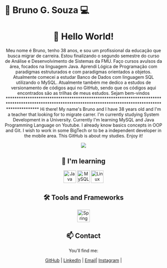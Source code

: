 <!DOCTYPE html>
<html lang="en">
<head>
    <meta charset="UTF-8">
    <meta name="viewport" content="width=device-width, initial-scale=1.0">
    <h1>📱 Bruno G. Souza 💻</h1>
</head>
<body>
    <div align="center">
        <h1>👋 Hello World!</h1>
        <p>Meu nome é Bruno, tenho 38 anos, e sou um profissional da educação que busca migrar de carreira. Estou finalizando o segundo semestre do curso de Análise e Desenvolvimento de Sistemas da FMU. Faço cursos avulsos da área, focados na linguagem Java. Aprendi Lógica de Programação com paradigmas estruturados e com paradigmas orientados a objetos. Atualmente comecei a estudar Banco de Dados com linguagem SQL utilizando o MySQL. Atualmente também me dedico a estudos de versionamento de códigos aqui no GitHub, sendo que os códigos aqui encontrados são as trilhas de meus estudos. Sejam bem-vindos
                      *************************************************************************************************************************************************************
        Hi there! My name's Bruno and I have 38 years old and I'm a teacher that looking for to migrate carrer. I'm currently studying System Development in a University. Currently I'm learning MySQL and Java Programming Language on Youtube. I already know basics concepts in OOP and Git. I wish to work in some BigTech or to be a independent developer in the mobile area. This GitHub is about my studies. Enjoy it!   </p>
        <img src="https://readme-typing-svg.herokuapp.com/?color=02D9F7FF&size=35&center=true&vCenter=true&width=1000&lines=👋👋👋;👋👋+👋👋;🇧🇷I'm_from_Brazil+🇧🇷;Welcome!">
         <div align="center">
        <h2>🌱 I'm learning</h2>
       <img loading="lazy" src="https://cdn.jsdelivr.net/gh/devicons/devicon/icons/java/java-original.svg" width="40" height="40" alt="Java">
         <img loading="lazy" src="https://cdn.jsdelivr.net/gh/devicons/devicon/icons/mysql/mysql-original.svg" width="40" height="40" alt="MySQL">
         <img loading="lazy" src="https://cdn.jsdelivr.net/gh/devicons/devicon/icons/linux/linux-original.svg" width="40" height="40" alt="Linux">
        <!-- Adicione mais ícones de suas tecnologias aqui -->
        <div align="center">
        <h2>🛠️ Tools and Frameworks </h2>
        <img loading="lazy" src="https://cdn.jsdelivr.net/gh/devicons/devicon/icons/spring/spring-original.svg" width="40" height="40" alt="Spring Boot">
        <!-- Adicione mais ícones das tecnologias que está aprendendo aqui -->
          <div align="center">
        <h2>📫 Contact</h2>
        <p>You'll find me:</p>
<a href="https://github.com/brunogsouza10" class="animated-button">GitHub</a> |
<a href="https://www.linkedin.com/in/bruno-gomes-de-souza-21a5aa276/" class="animated-button">LinkedIn</a> |
<a href="mailto:brunogsouza10dev@gmail.com" class="animated-button">Email</a>|
<a href="https://instagram.com/brunogsouza10" class="animated-button">Instagram</a> |              
    </div>
</body>
</html>
   
   
   

  

   



          
